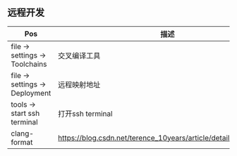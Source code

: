 
## 远程开发

| Pos                            | 描述             |
| ------------------------------ | ---------------- |
| file -> settings -> Toolchains | 交叉编译工具     |
| file -> settings -> Deployment | 远程映射地址     |
| tools -> start ssh terminal    | 打开ssh terminal |
| clang-format                   | https://blog.csdn.net/terence_10years/article/details/102646054|